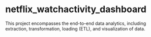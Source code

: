# netflix_watchactivity_dashboard
This project encompasses the end-to-end data analytics, including extraction, transformation, loading (ETL), and visualization of data.
